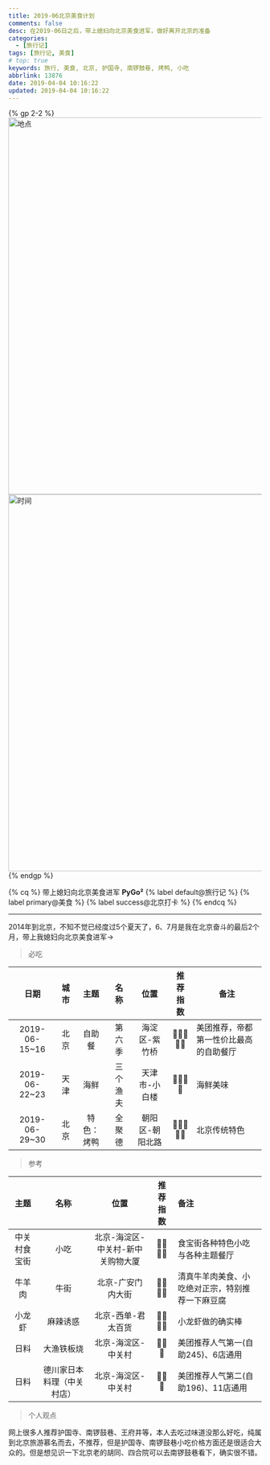 ```yaml
---
title: 2019-06北京美食计划
comments: false
desc: 在2019-06日之后，带上媳妇向北京美食进军，做好离开北京的准备
categories:
  - [旅行记]
tags: [旅行记, 美食]
# top: true
keywords: 旅行, 美食, 北京, 护国寺, 南锣鼓巷, 烤鸭, 小吃
abbrlink: 13876
date: 2019-04-04 10:16:22
updated: 2019-04-04 10:16:22
---
```


{% gp 2-2 %}
<img src="/images/article_beijing_beijing.jpg" width="750" alt="地点"/>
<img src="/images/article_beijing_eat_month.png" width="750" alt="时间"/>
{% endgp %}

{% cq %}
带上媳妇向北京美食进军
**PyGo²**
{% label default@旅行记 %} {% label primary@美食 %} {% label success@北京打卡 %} 
{% endcq %}



<!--more-->
<hr />

2014年到北京，不知不觉已经度过5个夏天了，6、7月是我在北京奋斗的最后2个月，带上我媳妇向北京美食进军->

> 必吃

|     日期      | 城市 |    主题    |   名称   |      位置       |  推荐指数  | 备注                                   |
|:-------------:|:----:|:----------:|:--------:|:---------------:|:----------:| -------------------------------------- |
| 2019-06-15~16 | 北京 |   自助餐   |  第六季  |  海淀区-紫竹桥  | 🌟🌟🌟🌟🌟 | 美团推荐，帝都第一性价比最高的自助餐厅 |
| 2019-06-22~23 | 天津 |    海鲜    | 三个渔夫 |  天津市-小白楼  |  🌟🌟🌟🌟  | 海鲜美味                               |
| 2019-06-29~30 | 北京 | 特色：烤鸭 |  全聚德  | 朝阳区-朝阳北路 | 🌟🌟🌟🌟🌟 | 北京传统特色                           |

> 参考

|     主题     |            名称            |               位置                | 推荐指数 | 备注                                             |
|:------------:|:--------------------------:|:---------------------------------:|:--------:|:------------------------------------------------ |
| 中关村食宝街 |            小吃            | 北京-海淀区-中关村-新中关购物大厦 | 🌟🌟🌟🌟 | 食宝街各种特色小吃与各种主题餐厅                 |
|    牛羊肉    |            牛街            |         北京-广安门内大街         | 🌟🌟🌟🌟 | 清真牛羊肉美食、小吃绝对正宗，特别推荐一下麻豆腐 |
|    小龙虾    |          麻辣诱惑          |        北京-西单-君太百货         | 🌟🌟🌟🌟 | 小龙虾做的确实棒                                 |
|     日料     |         大渔铁板烧         |        北京-海淀区-中关村         |  🌟🌟🌟  | 美团推荐人气第一(自助245)、6店通用                       |
|     日料     | 德川家日本料理（中关村店） |        北京-海淀区-中关村         |  🌟🌟🌟  |                              美团推荐人气第二(自助196)、11店通用                    |

> 个人观点

网上很多人推荐护国寺、南锣鼓巷、王府井等，本人去吃过味道没那么好吃，纯属到北京旅游慕名而去，不推荐，但是护国寺、南锣鼓巷小吃价格方面还是很适合大众的。但是想见识一下北京老的胡同、四合院可以去南锣鼓巷看下，确实很不错。
